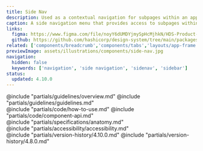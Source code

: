 ```yaml
---
title: Side Nav
description: Used as a contextual navigation for subpages within an application.
caption: A side navigation menu that provides access to subpages within a product or application.
links:
  figma: https://www.figma.com/file/noyY6dUMDYjmySpHcMjhkN/HDS-Product---Components?node-id=26174%3A58558&t=kVEJBi3HIfTpV8nG-1
  github: https://github.com/hashicorp/design-system/tree/main/packages/components/src/components/hds/side-nav
related: ['components/breadcrumb','components/tabs','layouts/app-frame','components/app-header']
previewImage: assets/illustrations/components/side-nav.jpg
navigation:
  hidden: false
  keywords: ['navigation', 'side navigation', 'sidenav', 'sidebar']
status:
  updated: 4.10.0
---
```


<section data-tab="Guidelines">
  @include "partials/guidelines/overview.md"
  @include "partials/guidelines/guidelines.md"
</section>

<section data-tab="Code">
  @include "partials/code/how-to-use.md"
  @include "partials/code/component-api.md"
</section>

<section data-tab="Specifications">
  @include "partials/specifications/anatomy.md"
</section>

<section data-tab="Accessibility">
  @include "partials/accessibility/accessibility.md"
</section>

<section data-tab="Version history">
  @include "partials/version-history/4.10.0.md"
  @include "partials/version-history/4.8.0.md"
</section>

